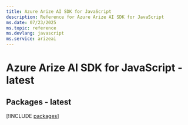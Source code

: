 ```yaml
---
title: Azure Arize AI SDK for JavaScript
description: Reference for Azure Arize AI SDK for JavaScript
ms.date: 07/23/2025
ms.topic: reference
ms.devlang: javascript
ms.service: arizeai
---
```

# Azure Arize AI SDK for JavaScript - latest
## Packages - latest
[!INCLUDE [packages](arize-ai-index.md)]